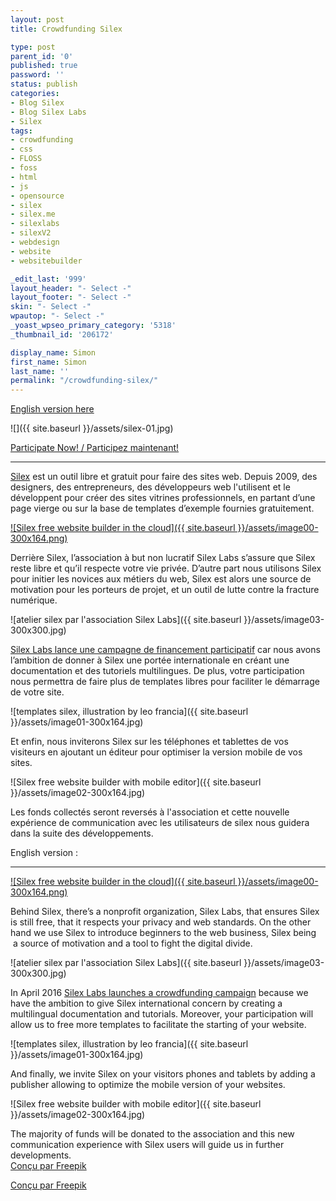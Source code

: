 ```yaml
---
layout: post
title: Crowdfunding Silex

type: post
parent_id: '0'
published: true
password: ''
status: publish
categories:
- Blog Silex
- Blog Silex Labs
- Silex
tags:
- crowdfunding
- css
- FLOSS
- foss
- html
- js
- opensource
- silex
- silex.me
- silexlabs
- silexV2
- webdesign
- website
- websitebuilder

_edit_last: '999'
layout_header: "- Select -"
layout_footer: "- Select -"
skin: "- Select -"
wpautop: "- Select -"
_yoast_wpseo_primary_category: '5318'
_thumbnail_id: '206172'

display_name: Simon
first_name: Simon
last_name: ''
permalink: "/crowdfunding-silex/"
---
```


[English version here](https://www.silexlabs.org/silex-v2-crowd-funding-appel-aux-dons/#english)

![]({{ site.baseurl }}/assets/silex-01.jpg)

[Participate Now! / Participez maintenant!](http://crowdfunding.silex.me/)


----------------------------------------------------------------------------------------------------



[Silex](http://www.silex.me) est un outil libre et gratuit pour faire des sites web. Depuis 2009, des designers, des entrepreneurs, des développeurs web l'utilisent et le développent pour créer des sites vitrines professionnels, en partant d’une page vierge ou sur la base de templates d’exemple fournies gratuitement.

[![Silex free website builder in the cloud]({{ site.baseurl }}/assets/image00-300x164.png)](http://www.silex.me)

Derrière Silex, l’association à but non lucratif Silex Labs s’assure que Silex reste libre et qu’il respecte votre vie privée. D’autre part nous utilisons Silex pour initier les novices aux métiers du web, Silex est alors une source de motivation pour les porteurs de projet, et un outil de lutte contre la fracture numérique.

![atelier silex par l'association Silex Labs]({{ site.baseurl }}/assets/image03-300x300.jpg)

[Silex Labs lance une campagne de financement participatif](http://crowdfunding.silex.me/) car nous avons l’ambition de donner à Silex une portée internationale en créant une documentation et des tutoriels multilingues. De plus, votre participation nous permettra de faire plus de templates libres pour faciliter le démarrage de votre site.

![templates silex, illustration by leo francia]({{ site.baseurl }}/assets/image01-300x164.jpg)

Et enfin, nous inviterons Silex sur les téléphones et tablettes de vos visiteurs en ajoutant un éditeur pour optimiser la version mobile de vos sites.

![Silex free website builder with mobile editor]({{ site.baseurl }}/assets/image02-300x164.jpg)

Les fonds collectés seront reversés à l'association et cette nouvelle expérience de communication avec les utilisateurs de silex nous guidera dans la suite des développements.

English version
: 

----------------------------------------------------------------------------------------------



[![Silex free website builder in the cloud]({{ site.baseurl }}/assets/image00-300x164.png)](http://www.silex.me)

Behind Silex, there’s a nonprofit organization, Silex Labs, that ensures Silex is still free, that it respects your privacy and web standards. On the other hand we use Silex to introduce beginners to the web business, Silex being  a source of motivation and a tool to fight the digital divide.

![atelier silex par l'association Silex Labs]({{ site.baseurl }}/assets/image03-300x300.jpg)

In April 2016 [Silex Labs launches a crowdfunding campaign](http://crowdfunding.silex.me/) because we have the ambition to give Silex international concern by creating a multilingual documentation and tutorials. Moreover, your participation will allow us to free more templates to facilitate the starting of your website.

![templates silex, illustration by leo francia]({{ site.baseurl }}/assets/image01-300x164.jpg)

And finally, we invite Silex on your visitors phones and tablets by adding a publisher allowing to optimize the mobile version of your websites.

![Silex free website builder with mobile editor]({{ site.baseurl }}/assets/image02-300x164.jpg)

The majority of funds will be donated to the association and this new communication experience with Silex users will guide us in further developments.  
[Conçu par Freepik](http://fr.freepik.com/vecteurs-libre/mettre-la-main-sur-l&-39;argent-piece-escalier_788312.htm)

[Conçu par Freepik](http://fr.freepik.com/vecteurs-libre/monnaies-du-monde-fixes_832157.htm)